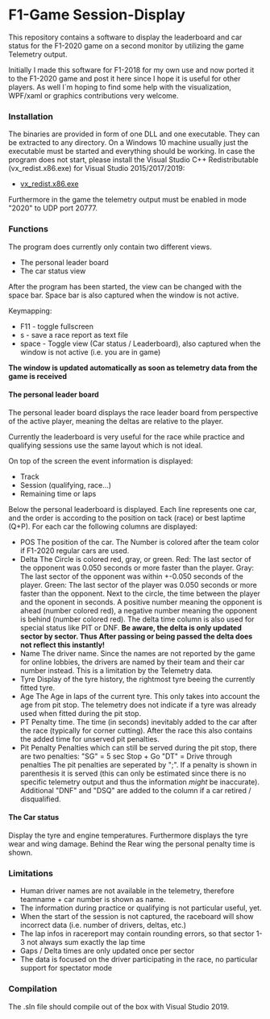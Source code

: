 # F1-Game Session-Display

This repository contains a software to display the leaderboard and car status for the F1-2020 game on a second monitor by utilizing the game Telemetry output.

Initially I made this software for F1-2018 for my own use and now ported it to the F1-2020 game and post it here since I hope it is useful for other players.
As well I´m hoping to find some help with the visualization, WPF/xaml or graphics contributions very welcome.

### Installation
The binaries are provided in form of one DLL and one executable. They can be extracted to any directory.
On a Windows 10 machine usually just the executable must be started and everything should be working.
In case the program does not start, please install the Visual Studio C++ Redistributable (vx_redist.x86.exe) for Visual Studio 2015/2017/2019:
- [vx_redist.x86.exe](https://aka.ms/vs/16/release/vc_redist.x86.exe)

Furthermore in the game the telemetry output must be enabled in mode "2020" to UDP port 20777.

### Functions
The program does currently only contain two different views.

- The personal leader board
- The car status view


After the program has been started, the view can be changed with the space bar.
Space bar is also captured when the window is not active.

Keymapping:
- F11 - toggle fullscreen
- s - save a race report as text file
- space - Toggle view (Car status / Leaderboard), also captured when the window is not active (i.e. you are in game)

**The window is updated automatically as soon as telemetry data from the game is received**

#### The personal leader board
The personal leader board displays the race leader board from perspective of the active player, meaning the deltas are relative to the player.

Currently the leaderboard is very useful for the race while practice and qualifying sessions use the same layout which is not ideal.

On top of the screen the event information is displayed:
- Track
- Session (qualifying, race...)
- Remaining time or laps

Below the personal leaderboard is displayed.
Each line represents one car, and the order is according to the position on tack (race) or best laptime (Q+P).  For each car the following columns are displayed:
- POS
The position of the car. The Number is colored after the team color if F1-2020 regular cars are used.
- Delta
The Circle is colored red, gray, or green.
 Red: The last sector of the opponent was 0.050 seconds or more faster than the player.
 Gray: The last sector of the opponent was within +-0.050 seconds of the player.
 Green: The last sector of the player was 0.050 seconds or more faster than the opponent.
Next to the circle, the time between the player and the oponent in seconds. A positive number meaning the opponent is ahead (number colored red), a negative number meaning the opponent is behind (number colored red).
The delta time column is also used for special status like PIT or DNF.
**Be aware, the delta is only updated sector by sector. Thus After passing or being passed the delta does not reflect this instantly!**
- Name
The driver name. Since the names are not reported by the game for online lobbies, the drivers are named by their team and their car number instead. This is a limitation by the Telemetry data. 
- Tyre
Display of the tyre history, the rightmost tyre beeing the currently fitted tyre.
- Age
The Age in laps of the current tyre. This only takes into account the age from pit stop. The telemetry does not indicate if a tyre was already used when fitted during the pit stop.
- PT
Penalty time. The time (in seconds) inevitably added to the car after the race (typically for corner cutting). After the race this also contains the added time for unserved pit penalties.
- Pit Penalty
Penalties which can still be served during the pit stop, there are two penalties:
"SG" = 5 sec Stop + Go 
"DT" = Drive through penalties
The pit penalties are seperated by ";". If a penalty is shown in parenthesis it is served (this can only be estimated since there is no specific telemetry output and thus the information *might* be inaccurate).
Additional "DNF" and "DSQ" are added to the column if a car retired / disqualified.

#### The Car status
Display the tyre and engine temperatures. Furthermore displays the tyre wear and wing damage. Behind the Rear wing the personal penalty time is shown.

### Limitations
- Human driver names are not available in the telemetry, therefore teamname + car number is shown as name.
- The information during practice or qualifying is not particular useful, yet.
- When the start of the session is not captured, the raceboard will show incorrect data (i.e. number of drivers, deltas, etc.)
- The lap infos in racereport may contain rounding errors, so that sector 1-3 not always sum exactly the lap time
- Gaps / Delta times are only updated once per sector
- The data is focused on the driver participating in the race, no particular support for spectator mode

### Compilation
The .sln file should compile out of the box with Visual Studio 2019.